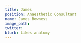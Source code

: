 ```yaml
---
title: James
position: Anaesthetic Consultant
name: James Bowness
image_path:
twitter:
blurb: Likes anatomy
---
```

